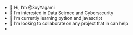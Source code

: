 - 👋 Hi, I’m @SoyYagami
- 👀 I’m interested in Data Science and Cybersecurity
- 🌱 I’m currently learning python and javascript
- 💞️ I’m looking to collaborate on any project that in can help
-

<!---
SoyYagami/SoyYagami is a ✨ special ✨ repository because its `README.md` (this file) appears on your GitHub profile.
You can click the Preview link to take a look at your changes.
--->

